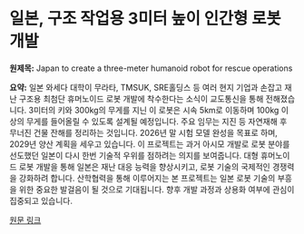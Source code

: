 # 일본, 구조 작업용 3미터 높이 인간형 로봇 개발

**원제목:** Japan to create a three-meter humanoid robot for rescue operations

**요약:** 일본 와세다 대학이 무라타, TMSUK, SRE홀딩스 등 여러 현지 기업과 손잡고 재난 구조용 최첨단 휴머노이드 로봇 개발에 착수한다는 소식이 교도통신을 통해 전해졌습니다.  3미터의 키와 300kg의 무게를 지닌 이 로봇은 시속 5km로 이동하며 100kg 이상의 무게를 들어올릴 수 있도록 설계될 예정입니다.  주요 임무는 지진 등 자연재해 후 무너진 건물 잔해를 정리하는 것입니다.  2026년 말 시험 모델 완성을 목표로 하며, 2029년 양산 계획을 세우고 있습니다.  이 프로젝트는  과거 아시모 개발로 로봇 분야를 선도했던 일본이 다시 한번 기술적 우위를 점하려는 의지를 보여줍니다.  대형 휴머노이드 로봇 개발을 통해 일본은 재난 대응 능력을 향상시키고,  로봇 기술의 국제적인 경쟁력을 강화하려 합니다.  산학협력을 통해 이루어지는 본 프로젝트는  일본 로봇 기술의 부흥을 위한 중요한 발걸음이 될 것으로 기대됩니다.  향후 개발 과정과 상용화 여부에 관심이 집중되고 있습니다.

[원문 링크](https://yuz.uz/en/news/v-yaponii-sozdadut-trexmetrovogo-chelovekopodobnogo-robota-dlya-spasatelnx-rabot)
